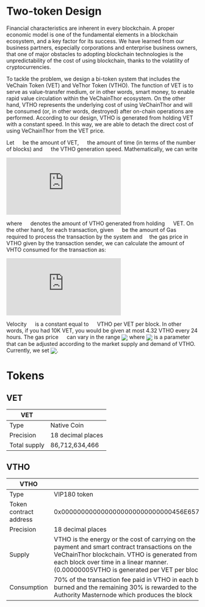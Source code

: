 # Two-token Design
Financial characteristics are inherent in every blockchain. A proper economic model is one of the fundamental elements in a blockchain ecosystem, and a key factor for its success. We have learned from our business partners, especially corporations and enterprise business owners, that one of major obstacles to adopting blockchain technologies is the unpredictability of the cost of using blockchain, thanks to the volatility of cryptocurrencies. 

To tackle the problem, we design a bi-token system that includes the VeChain Token (VET) and VeThor Token (VTHO). The function of VET is to serve as value-transfer medium, or in other words, smart money, to enable rapid value circulation within the VeChainThor ecosystem. On the other hand, VTHO represents the underlying cost of using VeChainThor and will be consumed (or, in other words, destroyed) after on-chain operations are performed. According to our design, VTHO is generated from holding VET with a constant speed. In this way, we are able to detach the direct cost of using VeChainThor from the VET price.

Let <img src="https://latex.codecogs.com/svg.latex?%5Cinline%20%5Clarge%20V" height = "14px" align=center />  be the amount of VET, <img src="https://latex.codecogs.com/svg.latex?%5Cinline%20%5Clarge%20t" height = "14px" align=center />  the amount of time (in terms of the number of blocks) and <img src="https://latex.codecogs.com/svg.latex?%5Cinline%20%5Clarge%20v" height = "14px" align=center />  the VTHO generation speed. Mathematically, we can write

![eGneration](https://latex.codecogs.com/svg.latex?E_%7B%5Ctextrm%7Bgen%7D%7D%20%3D%20v%20%5Ccdot%20V%20%5Ccdot%20t)

where <img src="https://latex.codecogs.com/svg.latex?E_%7B%5Ctextrm%7Bgen%7D%7D" height = "14px" align=center /> denotes the amount of VTHO generated from holding <img src="https://latex.codecogs.com/svg.latex?%5Cinline%20%5Clarge%20V" height = "14px" align=center />  VET. On the other hand, for each transaction, given <img src="https://latex.codecogs.com/svg.latex?%5Cinline%20%5Clarge%20G" height = "14px" align=center />  be the amount of Gas required to process the transaction by the system and<img src="https://latex.codecogs.com/svg.latex?%5Cinline%20%5Clarge%20p" height = "14px" align=center />  the gas price in VTHO given by the transaction sender, we can calculate the amount of VHTO consumed for the transaction as:

![energyconsumed](https://latex.codecogs.com/svg.latex?E_%7B%5Ctextrm%7Bcon%7D%7D%20%3D%20p%5Ccdot%20G)

Velocity <img src="https://latex.codecogs.com/svg.latex?%5Cinline%20%5Clarge%20v" height = "14px" align=center />  is a constant equal to <img src="https://latex.codecogs.com/svg.latex?5%5Ctimes10%5E%7B-8%7D" height = "14px" align=center /> VTHO per VET per block. In other words, if you had 10K VET, you would be given at most 4.32 VTHO every 24 hours. The gas price <img src="https://latex.codecogs.com/svg.latex?%5Cinline%20%5Clarge%20p" height = "14px" align=center />  can vary in the range <img src="https://latex.codecogs.com/svg.latex?%5Cbig%5Bp%5E%7B%5Ctextrm%7Bbase%7D%7D%2C2%5Ccdot%20p%5E%7B%5Ctextrm%7Bbase%7D%7D%5Cbig%5D"  align=center /> where <img src="https://latex.codecogs.com/svg.latex?p%5E%7B%5Ctextrm%7Bbase%7D%7D"  align=center /> is a parameter that can be adjusted according to the market supply and demand of VTHO. Currently, we set <img src="https://latex.codecogs.com/svg.latex?p%5E%7B%5Ctextrm%7Bbase%7D%7D%20%3D%201%20%5C%2C%5Ctextrm%7BVTHO%7D%5C%2C/%5C%2C%5Ctextrm%7BKgas%7D" align=center />.

# Tokens

## VET

| VET | |
| --- | --- |
| Type | Native Coin |
| Precision | 18 decimal places |
| Total supply | 86,712,634,466  |

## VTHO

| VTHO | |
| --- | --- |
| Type | VIP180 token |
| Token contract address | 0x0000000000000000000000000000456E65726779 |
| Precision | 18 decimal places |
| Supply | VTHO is the energy or the cost of carrying on the payment and smart contract transactions on the VeChainThor blockchain. VTHO is generated from VET in each block over time in a linear manner. (0.00000005VTHO is generated per VET per block)  |
| Consumption | 70% of the transaction fee paid in VTHO in each block is burned and the remaining 30% is rewarded to the Authority Masternode which produces the block |
